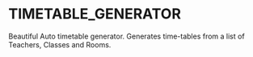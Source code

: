 # TIMETABLE_GENERATOR
Beautiful Auto timetable generator. Generates time-tables from a list of Teachers, Classes and Rooms.

